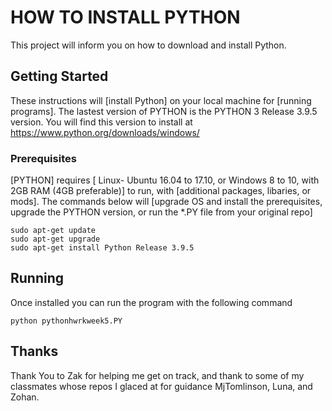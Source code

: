 # HOW TO INSTALL PYTHON 
This project will inform you on how to download and install Python.

## Getting Started

These instructions will [install Python] on your local machine for [running programs].
The lastest version of PYTHON is the PYTHON 3 Release 3.9.5 version. You will find this version to install at 
https://www.python.org/downloads/windows/

### Prerequisites

[PYTHON] requires [ Linux- Ubuntu 16.04 to 17.10, or Windows 8 to 10, with 2GB RAM (4GB preferable)] to run, with [additional packages, libaries, or mods]. The commands below will [upgrade OS and install the prerequisites, upgrade the PYTHON version, or run the *.PY file from your original repo]

```
sudo apt-get update
sudo apt-get upgrade
sudo apt-get install Python Release 3.9.5
```

## Running
Once installed you can run the program with the following command

```
python pythonhwrkweek5.PY
```



## Thanks
Thank You to Zak for helping me get on track, and thank to some of my classmates whose repos I glaced at for guidance MjTomlinson, Luna, and Zohan. 
